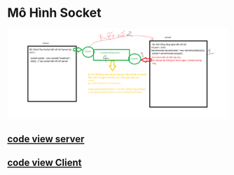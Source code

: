# Mô Hình Socket

![mo hình](https://github.com/trantronghienit/Socket-in-Java/blob/master/mo-hinh-socket.png)
## [code view server](https://github.com/trantronghienit/Socket-in-Java/blob/master/SocketDemoServer/src/socketdemoserver/SocketDemoServer.java)

## [code view Client](https://github.com/trantronghienit/Socket-in-Java/blob/master/SocketDemoClient/src/socketdemoclient/SocketDemoClient.java)
